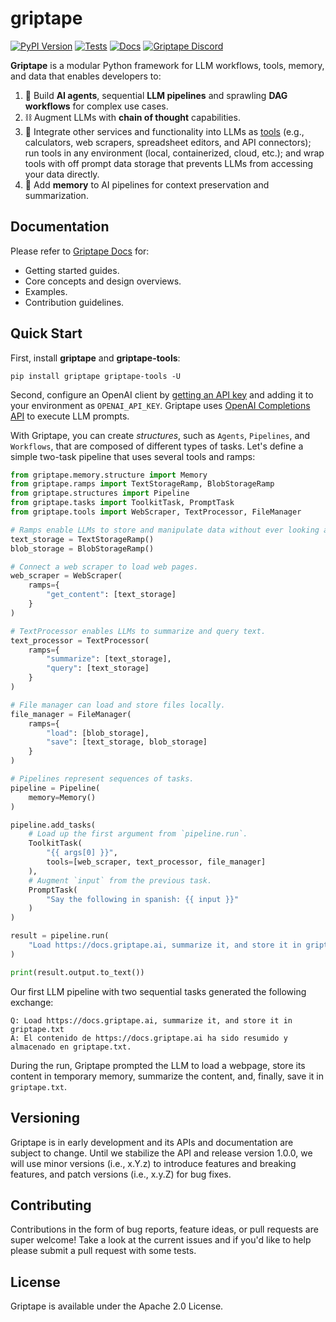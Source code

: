 # griptape

[![PyPI Version](https://img.shields.io/pypi/v/griptape.svg)](https://pypi.python.org/pypi/griptape)
[![Tests](https://github.com/griptape-ai/griptape/actions/workflows/tests.yml/badge.svg)](https://github.com/griptape-ai/griptape/actions/workflows/tests.yml)
[![Docs](https://readthedocs.org/projects/griptape/badge/)](https://griptape.readthedocs.io/)
[![Griptape Discord](https://dcbadge.vercel.app/api/server/gnWRz88eym?compact=true&style=flat)](https://discord.gg/gnWRz88eym)

**Griptape** is a modular Python framework for LLM workflows, tools, memory, and data that enables developers to:

1. 🤖 Build **AI agents**, sequential **LLM pipelines** and sprawling **DAG workflows** for complex use cases.
2. ⛓️ Augment LLMs with **chain of thought** capabilities.
3. 🧰️ Integrate other services and functionality into LLMs as [tools](https://github.com/griptape-ai/griptape-tools) (e.g., calculators, web scrapers, spreadsheet editors, and API connectors); run tools in any environment (local, containerized, cloud, etc.); and wrap tools with off prompt data storage that prevents LLMs from accessing your data directly.
4. 💾 Add **memory** to AI pipelines for context preservation and summarization.

## Documentation

Please refer to [Griptape Docs](https://griptape.readthedocs.io) for:

- Getting started guides. 
- Core concepts and design overviews.
- Examples.
- Contribution guidelines.

## Quick Start

First, install **griptape** and **griptape-tools**:

```
pip install griptape griptape-tools -U
```

Second, configure an OpenAI client by [getting an API key](https://beta.openai.com/account/api-keys) and adding it to your environment as `OPENAI_API_KEY`. Griptape uses [OpenAI Completions API](https://platform.openai.com/docs/guides/completion) to execute LLM prompts.

With Griptape, you can create *structures*, such as `Agents`, `Pipelines`, and `Workflows`, that are composed of different types of tasks. Let's define a simple two-task pipeline that uses several tools and ramps:

```python
from griptape.memory.structure import Memory
from griptape.ramps import TextStorageRamp, BlobStorageRamp
from griptape.structures import Pipeline
from griptape.tasks import ToolkitTask, PromptTask
from griptape.tools import WebScraper, TextProcessor, FileManager

# Ramps enable LLMs to store and manipulate data without ever looking at it directly.
text_storage = TextStorageRamp()
blob_storage = BlobStorageRamp()

# Connect a web scraper to load web pages.
web_scraper = WebScraper(
    ramps={
        "get_content": [text_storage]
    }
)

# TextProcessor enables LLMs to summarize and query text.
text_processor = TextProcessor(
    ramps={
        "summarize": [text_storage],
        "query": [text_storage]
    }
)

# File manager can load and store files locally.
file_manager = FileManager(
    ramps={
        "load": [blob_storage],
        "save": [text_storage, blob_storage]
    }
)

# Pipelines represent sequences of tasks.
pipeline = Pipeline(
    memory=Memory()
)

pipeline.add_tasks(
    # Load up the first argument from `pipeline.run`.
    ToolkitTask(
        "{{ args[0] }}",
        tools=[web_scraper, text_processor, file_manager]
    ),
    # Augment `input` from the previous task.
    PromptTask(
        "Say the following in spanish: {{ input }}"
    )
)

result = pipeline.run(
    "Load https://docs.griptape.ai, summarize it, and store it in griptape.txt"
)

print(result.output.to_text())
```

Our first LLM pipeline with two sequential tasks generated the following exchange:

```
Q: Load https://docs.griptape.ai, summarize it, and store it in griptape.txt
A: El contenido de https://docs.griptape.ai ha sido resumido y almacenado en griptape.txt.
```

During the run, Griptape prompted the LLM to load a webpage, store its content in temporary memory, summarize the content, and, finally, save it in `griptape.txt`.

## Versioning

Griptape is in early development and its APIs and documentation are subject to change. Until we stabilize the API and release version 1.0.0, we will use minor versions (i.e., x.Y.z) to introduce features and breaking features, and patch versions (i.e., x.y.Z) for bug fixes.

## Contributing

Contributions in the form of bug reports, feature ideas, or pull requests are super welcome! Take a look at the current issues and if you'd like to help please submit a pull request with some tests.

## License

Griptape is available under the Apache 2.0 License.
